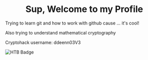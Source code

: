 <h1 align="center">Sup, Welcome to my Profile</h1>

<p>Trying to learn git and how to work with github cause ... it's cool!</p>
<p>Also trying to understand mathematical cryptography</p>
<p>Cryptohack username: ddeenn03V3</p>

![HTB Badge](http://www.hackthebox.eu/badge/image/654412)<br>

